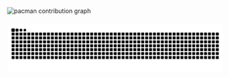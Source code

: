 ###

<picture>
  <source media="(prefers-color-scheme: dark)" srcset="https://raw.githubusercontent.com/jeanapb/jeanapb/output/pacman-contribution-graph-dark.svg">
  <source media="(prefers-color-scheme: light)" srcset="https://raw.githubusercontent.com/jeanapb/jeanapb/output/pacman-contribution-graph.svg">
  <img alt="pacman contribution graph" src="https://raw.githubusercontent.com/jeanapb/jeanapb/output/pacman-contribution-graph.svg">
</picture>

###

<img src="https://raw.githubusercontent.com/jeanapb/jeanapb/output/snake.svg" alt="Snake animation" />

###